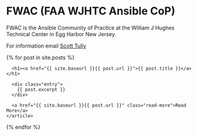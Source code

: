 # FWAC (FAA WJHTC Ansible CoP)

FWAC is the Ansible Community of Practice at the William J Hughes Technical Center in Egg Harbor New Jersey.

For information email [Scott Tully](mailto:scott.ctr.tully@faa.gov)

  {% for post in site.posts %}
    <article class="post">

      <h1><a href="{{ site.baseurl }}{{ post.url }}">{{ post.title }}</a></h1>

      <div class="entry">
        {{ post.excerpt }}
      </div>

      <a href="{{ site.baseurl }}{{ post.url }}" class="read-more">Read More</a>
    </article>
  {% endfor %}
